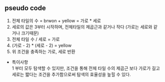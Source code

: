 ## pseudo code
1. 전체 타일의 수 = brwon + yellow = 가로 * 세로
2. 세로의 값은 3부터 시작하며, 전체타일의 제곱근과 같거나 작다 (가로는 세로와 같거나 크기때문)
3. 전체 타일 수 / 세로 = 가로
4. (가로 - 2) * (세로 - 2) = yellow
5. 위 조건을 충족하는 가로, 세로 반환

- 특이사항  
1 부터 모두 탐색할 수 있지만, 조건을 통해 전체 타일 수의 제곱근 보다 가로가 길고 세로는 짧다는 조건을 추가함으로써 탐색의 효율성을 높힐 수 있다.
